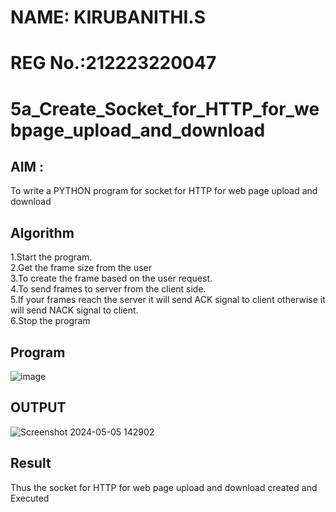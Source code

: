 # NAME: KIRUBANITHI.S
# REG No.:212223220047
# 5a_Create_Socket_for_HTTP_for_webpage_upload_and_download
## AIM :
To write a PYTHON program for socket for HTTP for web page upload and download
## Algorithm

1.Start the program.
<BR>
2.Get the frame size from the user
<BR>
3.To create the frame based on the user request.
<BR>
4.To send frames to server from the client side.
<BR>
5.If your frames reach the server it will send ACK signal to client otherwise it will send NACK signal to client.
<BR>
6.Stop the program
<BR>
## Program
![image](https://github.com/NaliniG007/5a_Create_Socket_for_HTTP_for_webpage_upload_and_download/assets/151388581/304f081b-dc4e-454f-b90f-fd5211b9110b)

## OUTPUT
![Screenshot 2024-05-05 142902](https://github.com/NaliniG007/5a_Create_Socket_for_HTTP_for_webpage_upload_and_download/assets/151388581/18ef51f1-b495-4460-b279-af4b0c398977)

## Result
Thus the socket for HTTP for web page upload and download created and Executed
